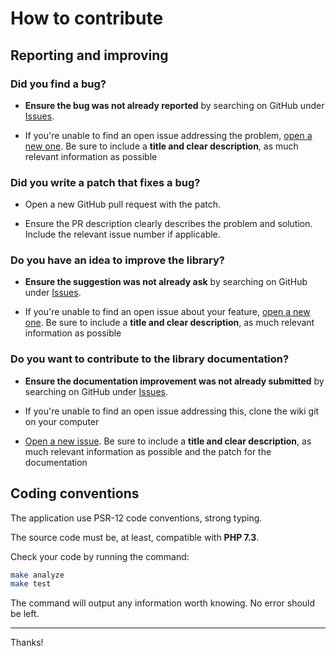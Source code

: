 # How to contribute

## Reporting and improving

### Did you find a bug?

* **Ensure the bug was not already reported** by searching on GitHub under [Issues](https://github.com/MacFJA/php-redisearch-integration/issues).

* If you're unable to find an open issue addressing the problem, [open a new one](https://github.com/MacFJA/php-redisearch-integration/issues/new). Be sure to include a **title and clear description**, as much relevant information as possible

### Did you write a patch that fixes a bug?

* Open a new GitHub pull request with the patch.

* Ensure the PR description clearly describes the problem and solution. Include the relevant issue number if applicable.

### Do you have an idea to improve the library?

* **Ensure the suggestion was not already ask** by searching on GitHub under [Issues](https://github.com/MacFJA/php-redisearch-integration/issues).

* If you're unable to find an open issue about your feature, [open a new one](https://github.com/MacFJA/php-redisearch-integration/issues-integration/new). Be sure to include a **title and clear description**, as much relevant information as possible

### Do you want to contribute to the library documentation?

* **Ensure the documentation improvement was not already submitted** by searching on GitHub under [Issues](https://github.com/MacFJA/php-redisearch-integration/issues).

* If you're unable to find an open issue addressing this, clone the wiki git on your computer

* [Open a new issue](https://github.com/MacFJA/php-redisearch-integration/issues/new). Be sure to include a **title and clear description**, as much relevant information as possible and the patch for the documentation

## Coding conventions

The application use PSR-12 code conventions, strong typing.

The source code must be, at least, compatible with **PHP 7.3**.

Check your code by running the command:
```sh
make analyze
make test
```
The command will output any information worth knowing. No error should be left.

----

Thanks!